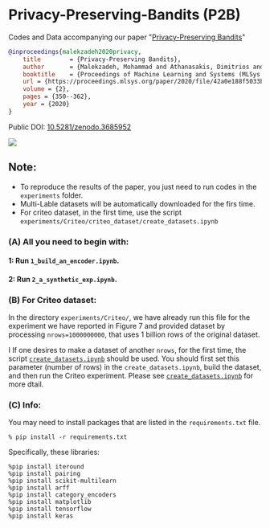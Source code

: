 # Privacy-Preserving-Bandits (P2B)
Codes and Data accompanying our paper "[Privacy-Preserving Bandits](https://proceedings.mlsys.org/paper/2020/hash/42a0e188f5033bc65bf8d78622277c4e-Abstract.html)"
```bibtex
@inproceedings{malekzadeh2020privacy,
	title        = {Privacy-Preserving Bandits},
	author       = {Malekzadeh, Mohammad and Athanasakis, Dimitrios and Haddadi, Hamed and Livshits, Benjamin},
	booktitle    = {Proceedings of Machine Learning and Systems (MLSys '20)},
	url = {https://proceedings.mlsys.org/paper/2020/file/42a0e188f5033bc65bf8d78622277c4e-Paper.pdf},
	volume = {2},
	pages = {350--362},
	year = {2020}
}
```

Public DOI: [10.5281/zenodo.3685952](https://doi.org/10.5281/zenodo.3685952)

![](https://raw.githubusercontent.com/mmalekzadeh/privacy-preserving-bandits/master/p2b_arch.jpg)

## Note:
* To reproduce the results of the paper, you just need to run codes in the `experiments` folder.
* Multi-Lable datasets will be automatically downloaded for the firs time.
* For criteo dataset, in the first time, use the script `experiments/Criteo/criteo_dataset/create_datasets.ipynb`

### (A) All you need to begin with:
#### 1: Run `1_build_an_encoder.ipynb`.
#### 2: Run `2_a_synthetic_exp.ipynb`.

### (B) For Criteo dataset:
In the directory `experiments/Criteo/`, we have already run this file for the experiment we have reported in Figure 7 and provided dataset by processing `nrows=1000000000`, that uses 1 billion rows of the original dataset.

I If one desires to make a dataset of another `nrows`, for the first time, the script [`create_datasets.ipynb`](https://github.com/mmalekzadeh/privacy-preserving-bandits/tree/master/experiments/Criteo/criteo_dataset) should be used.
You should first set this parameter (number of rows) in the  `create_datasets.ipynb`, build the dataset, and then run the Criteo experiment. Please see [`create_datasets.ipynb`](https://github.com/mmalekzadeh/privacy-preserving-bandits/tree/master/experiments/Criteo/criteo_dataset) for more dtail.


### (C) Info:
You may need to install packages that are listed in the `requirements.txt` file.
 ```
 % pip install -r requirements.txt 
 ```

Specifically, these libraries:
```
%pip install iteround
%pip install pairing 
%pip install scikit-multilearn
%pip install arff
%pip install category_encoders
%pip install matplotlib
%pip install tensorflow
%pip install keras
```
